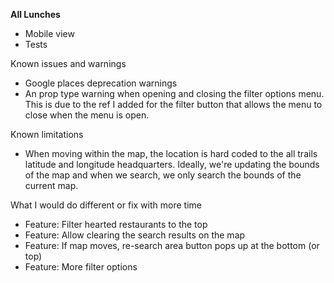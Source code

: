 **All Lunches**

- Mobile view
- Tests

Known issues and warnings

- Google places deprecation warnings
- An prop type warning when opening and closing the filter options menu. This is due to the ref I added for the filter button that allows the menu to close when the menu is open.

Known limitations

- When moving within the map, the location is hard coded to the all trails latitude and longitude headquarters. Ideally, we're updating the bounds of the map and when we search, we only search the bounds of the current map.

What I would do different or fix with more time

- Feature: Filter hearted restaurants to the top
- Feature: Allow clearing the search results on the map
- Feature: If map moves, re-search area button pops up at the bottom (or top)
- Feature: More filter options
